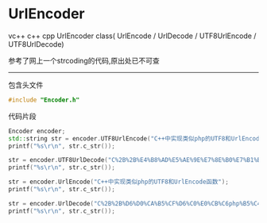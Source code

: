 # UrlEncoder
vc++ c++ cpp UrlEncoder class( UrlEncode / UrlDecode / UTF8UrlEncode / UTF8UrlDecode)

参考了网上一个strcoding的代码,原出处已不可查

----------------

包含头文件
```c++
#include "Encoder.h"
```
代码片段
```c++
Encoder encoder;
std::string str = encoder.UTF8UrlEncode("C++中实现类似php的UTF8和UrlEncode函数");
printf("%s\r\n", str.c_str());

str = encoder.UTF8UrlDecode("C%2B%2B%E4%B8%AD%E5%AE%9E%E7%8E%B0%E7%B1%BB%E4%BC%BCphp%E7%9A%84UTF8%E5%92%8CUrlEncode%E5%87%BD%E6%95%B0");
printf("%s\r\n", str.c_str());

str = encoder.UrlEncode("C++中实现类似php的UTF8和UrlEncode函数");
printf("%s\r\n", str.c_str());

str = encoder.UrlDecode("C%2B%2B%D6%D0%CA%B5%CF%D6%C0%E0%CB%C6php%B5%C4UTF8%BA%CDUrlEncode%BA%AF%CA%FD");
printf("%s\r\n", str.c_str());
```
